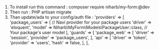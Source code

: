 1) To install run this command : composer require niharb/my-form:@dev
2) Then run : PHP artisan migrate
3) Than update/ada to your config/auth file :
   'providers' => [
        'package_users' => [ // Navi provider for your package users
        'driver' => 'eloquent',
        'model' => Niharb\MyForm\Models\PackageUser::class, // Your package's user model
    ],
   'guards' => [
        'package_web' => [ 
        'driver' => 'session',
        'provider' => 'package_users',
    ],
    'api' => [
        'driver' => 'token',
        'provider' => 'users',
        'hash' => false,
    ],
    ],
